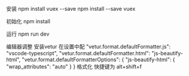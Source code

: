 安装
npm install vuex --save
npm install --save vuex

初始化 npm install

运行
npm run dev

编辑器调整
安装vetur 在设置中配
"vetur.format.defaultFormatter.js": "vscode-typescript",
"vetur.format.defaultFormatter.html": "js-beautify-html",
"vetur.format.defaultFormatterOptions": {
    "js-beautify-html": {
        "wrap_attributes": "auto"
    }
}
格式化 快捷键为 alt+shift+f
